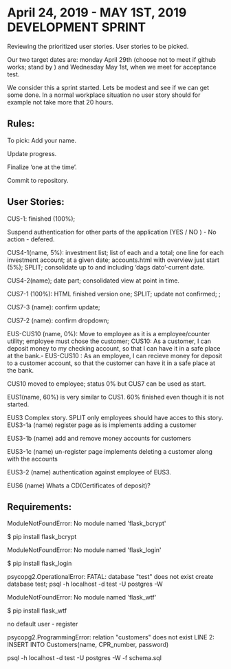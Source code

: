 # April 24, 2019 - MAY 1ST, 2019 DEVELOPMENT SPRINT

Reviewing the prioritized user stories. User stories to be picked. 

Our two target dates are: monday April 29th (choose not to meet if github works; stand by ) and Wednesday May 1st, when we meet for acceptance test. 

We consider this a sprint started. Lets be modest and see if we can get some done. In a normal workplace situation no user story should for example not take more that 20 hours.
 
## Rules:  

To pick: Add your name. 

Update progress. 

Finalize ‘one at the time’. 

Commit to repository. 

## User Stories:

CUS-1: finished (100%);

Suspend authentication for other parts of the application (YES / NO ) - No action - defered.

CUS4-1(name, 5%): investment list; list of each and a total; one line for each investment account; at a given date; accounts.html with overview just start (5%); SPLIT; consolidate up to and including ‘dags dato’-current date. 

CUS4-2(name); date part; consolidated view at point in time.

CUS7-1 (100%): HTML finished version one; SPLIT; update not confirmed;  ; 

CUS7-3 (name): confirm update;

CUS7-2 (name): confirm dropdown;

EUS-CUS10 (name, 0%):  Move to employee as it is a employee/counter utility; employee must chose the customer; CUS10: As a customer, I can deposit money to my checking account, so that I can have it in a safe place at the bank.- EUS-CUS10 : As an employee, I can recieve money for deposit to a customer account, so that the customer can have it in a safe place at the bank.

CUS10 moved to employee; status 0% but CUS7 can be used as start.

EUS1(name, 60%)  is very similar to CUS1. 60% finished even though it is not started.

EUS3 Complex story. SPLIT only employees should have acces to this story. 
EUS3-1a (name) register page as is implements adding a customer

EUS3-1b (name) add and remove money accounts for customers

EUS3-1c (name) un-register page implements deleting a customer along with the accounts

EUS3-2 (name) authentication against employee of EUS3.

EUS6 (name) Whats a CD(Certificates of deposit)?


## Requirements:

ModuleNotFoundError: No module named 'flask_bcrypt'

$ pip install flask_bcrypt

ModuleNotFoundError: No module named 'flask_login'

$ pip install flask_login

psycopg2.OperationalError: FATAL: database "test" does not exist
create database test;
psql -h localhost -d test -U postgres -W

ModuleNotFoundError: No module named 'flask_wtf'

$ pip install flask_wtf

no default user - register

psycopg2.ProgrammingError: relation "customers" does not exist
LINE 2:         INSERT INTO Customers(name, CPR_number, password)

psql -h localhost -d test -U postgres -W -f schema.sql
